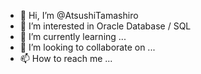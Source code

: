- 👋 Hi, I’m @AtsushiTamashiro
- 👀 I’m interested in Oracle Database / SQL
- 🌱 I’m currently learning ...
- 💞️ I’m looking to collaborate on ...
- 📫 How to reach me ...

<!---
AtsushiTamashiro/AtsushiTamashiro is a ✨ special ✨ repository because its `README.md` (this file) appears on your GitHub profile.
You can click the Preview link to take a look at your changes.
--->
